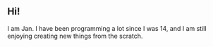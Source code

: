 ## Hi!

I am Jan. I have been programming a lot since I was 14, and I am still enjoying creating new things from the scratch.

